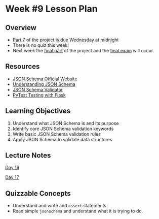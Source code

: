 # Week #9 Lesson Plan

## Overview

- [Part 7](../project_assignments/part_7.md) of the project is due Wednesday at midnight
- There is no quiz this week!
- Next week the [final part](../project_assignments/part_8.md) of the project and the [final exam](finals_week.md) will occur. 


## Resources
- [JSON Schema Official Website](https://json-schema.org/)
- [Understanding JSON Schema](https://json-schema.org/understanding-json-schema/)
- [JSON Schema Validator](https://www.jsonschemavalidator.net/)
- [PyTest Testing with Flask](https://flask.palletsprojects.com/en/stable/testing/)

## Learning Objectives
1. Understand what JSON Schema is and its purpose
2. Identify core JSON Schema validation keywords
3. Write basic JSON Schema validation rules
4. Apply JSON Schema to validate data structures

## Lecture Notes

[Day 16](../class_notes/16_testing.md)

[Day 17](../class_notes/17_testing_2.md)


## Quizzable Concepts

- Understand and write and `assert` statements.
- Read simple `jsonschema` and understand what it is trying to do.